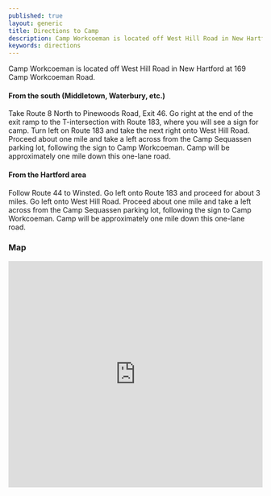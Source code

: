 ```yaml
---
published: true
layout: generic
title: Directions to Camp
description: Camp Workcoeman is located off West Hill Road in New Hartford at 169 Camp Workcoeman Road, approximately one mile from the turn off West Hill Road.
keywords: directions
---
```


Camp Workcoeman is located off West Hill Road in New Hartford at 169 Camp
Workcoeman Road.

#### From the south (Middletown, Waterbury, etc.)

Take Route 8 North to Pinewoods Road, Exit 46. Go right at the end of the exit
ramp to the T-intersection with Route 183,
where you will see a sign for camp. Turn left on Route 183 and take the next
right onto West Hill Road. Proceed about one mile and take a left across from
the Camp Sequassen parking lot, following the sign to Camp Workcoeman. Camp
will be approximately one mile down this one-lane road.

#### From the Hartford area

Follow Route 44 to Winsted. Go left onto Route 183 and proceed for about 3
miles. Go left onto West Hill Road. Proceed about one mile and take a left
across from the Camp Sequassen parking lot, following the sign to Camp
Workcoeman. Camp will be approximately one mile down this one-lane road.

### Map
<iframe src="https://www.google.com/maps/embed?pb=!1m18!1m12!1m3!1d47522.00396624314!2d-73.04580980342229!3d41.89016342071764!2m3!1f0!2f0!3f0!3m2!1i1024!2i768!4f13.1!3m3!1m2!1s0x0%3A0x5d2a614e5f0f0f2b!2sCamp+Workcoeman!5e0!3m2!1sen!2sus!4v1388694906639" width="100%" height="450" style="border:0"></iframe>
